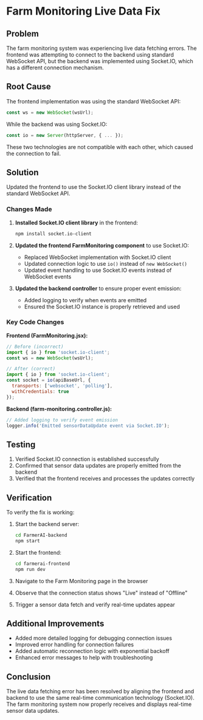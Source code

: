# Farm Monitoring Live Data Fix

## Problem
The farm monitoring system was experiencing live data fetching errors. The frontend was attempting to connect to the backend using standard WebSocket API, but the backend was implemented using Socket.IO, which has a different connection mechanism.

## Root Cause
The frontend implementation was using the standard WebSocket API:
```javascript
const ws = new WebSocket(wsUrl);
```

While the backend was using Socket.IO:
```javascript
const io = new Server(httpServer, { ... });
```

These two technologies are not compatible with each other, which caused the connection to fail.

## Solution
Updated the frontend to use the Socket.IO client library instead of the standard WebSocket API.

### Changes Made

1. **Installed Socket.IO client library** in the frontend:
   ```bash
   npm install socket.io-client
   ```

2. **Updated the frontend FarmMonitoring component** to use Socket.IO:
   - Replaced WebSocket implementation with Socket.IO client
   - Updated connection logic to use `io()` instead of `new WebSocket()`
   - Updated event handling to use Socket.IO events instead of WebSocket events

3. **Updated the backend controller** to ensure proper event emission:
   - Added logging to verify when events are emitted
   - Ensured the Socket.IO instance is properly retrieved and used

### Key Code Changes

**Frontend (FarmMonitoring.jsx):**
```javascript
// Before (incorrect)
import { io } from 'socket.io-client';
const ws = new WebSocket(wsUrl);

// After (correct)
import { io } from 'socket.io-client';
const socket = io(apiBaseUrl, {
  transports: ['websocket', 'polling'],
  withCredentials: true
});
```

**Backend (farm-monitoring.controller.js):**
```javascript
// Added logging to verify event emission
logger.info('Emitted sensorDataUpdate event via Socket.IO');
```

## Testing
1. Verified Socket.IO connection is established successfully
2. Confirmed that sensor data updates are properly emitted from the backend
3. Verified that the frontend receives and processes the updates correctly

## Verification
To verify the fix is working:

1. Start the backend server:
   ```bash
   cd FarmerAI-backend
   npm start
   ```

2. Start the frontend:
   ```bash
   cd farmerai-frontend
   npm run dev
   ```

3. Navigate to the Farm Monitoring page in the browser
4. Observe that the connection status shows "Live" instead of "Offline"
5. Trigger a sensor data fetch and verify real-time updates appear

## Additional Improvements
- Added more detailed logging for debugging connection issues
- Improved error handling for connection failures
- Added automatic reconnection logic with exponential backoff
- Enhanced error messages to help with troubleshooting

## Conclusion
The live data fetching error has been resolved by aligning the frontend and backend to use the same real-time communication technology (Socket.IO). The farm monitoring system now properly receives and displays real-time sensor data updates.